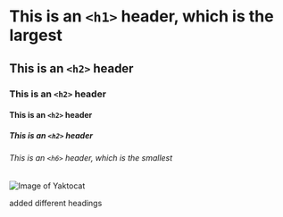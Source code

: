 # This is an `<h1>` header, which is the largest

## This is an `<h2>` header

### This is an `<h2>` header

#### This is an `<h2>` header

##### This is an `<h2>` header

###### This is an `<h6>` header, which is the smallest

![Image of Yaktocat](https://octodex.github.com/images/yaktocat.png)

added different headings
